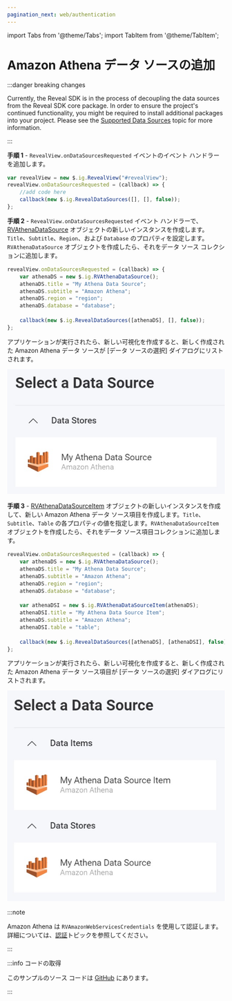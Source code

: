 ```yaml
---
pagination_next: web/authentication
---
```


import Tabs from '@theme/Tabs';
import TabItem from '@theme/TabItem';

# Amazon Athena データ ソースの追加

:::danger breaking changes

Currently, the Reveal SDK is in the process of decoupling the data sources from the Reveal SDK core package. In order to ensure the project's continued functionality, you might be required to install additional packages into your project. Please see the [Supported Data Sources](web/datasources.md#supported-data-sources) topic for more information.

:::

**手順 1** - `RevealView.onDataSourcesRequested` イベントのイベント ハンドラーを追加します。

```js
var revealView = new $.ig.RevealView("#revealView");
revealView.onDataSourcesRequested = (callback) => {
    //add code here
    callback(new $.ig.RevealDataSources([], [], false));
};
```

**手順 2** - `RevealView.onDataSourcesRequested` イベント ハンドラーで、[RVAthenaDataSource](https://help.revealbi.io/api/javascript/latest/classes/rvathenadatasource.html) オブジェクトの新しいインスタンスを作成します。`Title`、`Subtitle`、`Region`、および `Database` のプロパティを設定します。`RVAthenaDataSource` オブジェクトを作成したら、それをデータ ソース コレクションに追加します。

```js
revealView.onDataSourcesRequested = (callback) => {
    var athenaDS = new $.ig.RVAthenaDataSource();
    athenaDS.title = "My Athena Data Source";
    athenaDS.subtitle = "Amazon Athena";
    athenaDS.region = "region";
    athenaDS.database = "database";

    callback(new $.ig.RevealDataSources([athenaDS], [], false));
};
```

アプリケーションが実行されたら、新しい可視化を作成すると、新しく作成された Amazon Athena データ ソースが [データ ソースの選択] ダイアログにリストされます。

![](images/amazon-athena-data-source.jpg)

**手順 3** - [RVAthenaDataSourceItem](https://help.revealbi.io/api/javascript/latest/classes/rvathenadatasourceitem.html) オブジェクトの新しいインスタンスを作成して、新しい Amazon Athena データ ソース項目を作成します。`Title`、`Subtitle`、`Table` の各プロパティの値を指定します。`RVAthenaDataSourceItem` オブジェクトを作成したら、それをデータ ソース項目コレクションに追加します。

```js
revealView.onDataSourcesRequested = (callback) => {
    var athenaDS = new $.ig.RVAthenaDataSource();
    athenaDS.title = "My Athena Data Source";
    athenaDS.subtitle = "Amazon Athena";
    athenaDS.region = "region";
    athenaDS.database = "database";

    var athenaDSI = new $.ig.RVAthenaDataSourceItem(athenaDS);
    athenaDSI.title = "My Athena Data Source Item";
    athenaDS.subtitle = "Amazon Athena";
    athenaDSI.table = "table";

    callback(new $.ig.RevealDataSources([athenaDS], [athenaDSI], false));
};
```

アプリケーションが実行されたら、新しい可視化を作成すると、新しく作成された Amazon Athena データ ソース項目が [データ ソースの選択] ダイアログにリストされます。

![](images/amazon-athena-data-source-item.jpg)

:::note

Amazon Athena は `RVAmazonWebServicesCredentials` を使用して認証します。詳細については、[認証](../authentication#amazon-web-services)トピックを参照してください。

:::

:::info コードの取得

このサンプルのソース コードは [GitHub](https://github.com/RevealBi/sdk-samples-javascript/tree/main/DataSources/Amazon-Athena) にあります。

:::